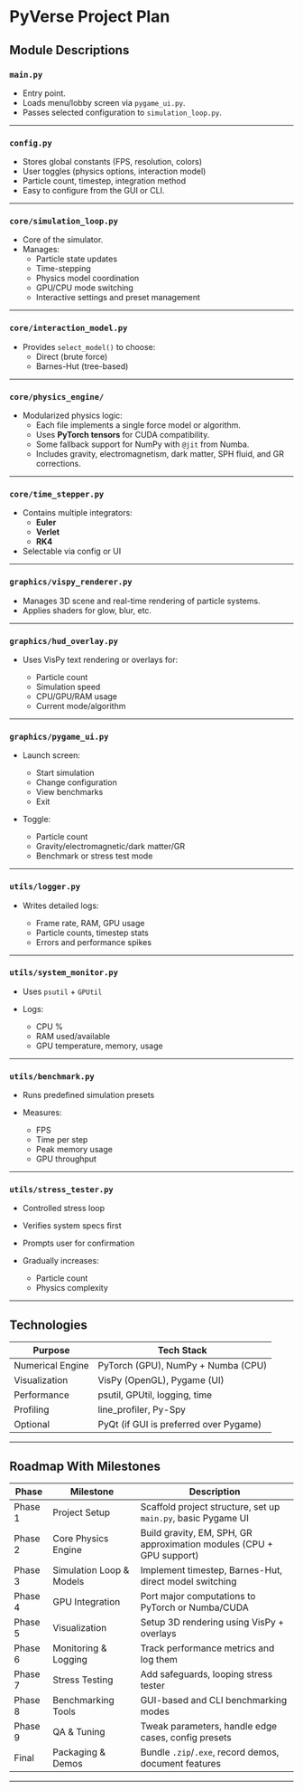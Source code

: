 # PyVerse Project Plan

## **Module Descriptions**

### `main.py`

- Entry point.
- Loads menu/lobby screen via `pygame_ui.py`.
- Passes selected configuration to `simulation_loop.py`.

---

### `config.py`

- Stores global constants (FPS, resolution, colors)
- User toggles (physics options, interaction model)
- Particle count, timestep, integration method
- Easy to configure from the GUI or CLI.

---

### `core/simulation_loop.py`

- Core of the simulator.
- Manages:
  - Particle state updates
  - Time-stepping
  - Physics model coordination
  - GPU/CPU mode switching
  - Interactive settings and preset management

---

### `core/interaction_model.py`

- Provides `select_model()` to choose:
  - Direct (brute force)
  - Barnes-Hut (tree-based)

---

### `core/physics_engine/`

- Modularized physics logic:
  - Each file implements a single force model or algorithm.
  - Uses **PyTorch tensors** for CUDA compatibility.
  - Some fallback support for NumPy with `@jit` from Numba.
  - Includes gravity, electromagnetism, dark matter, SPH fluid, and GR corrections.

---

### `core/time_stepper.py`

- Contains multiple integrators:
  - **Euler**
  - **Verlet**
  - **RK4**
- Selectable via config or UI

---


### `graphics/vispy_renderer.py`

- Manages 3D scene and real-time rendering of particle systems.
- Applies shaders for glow, blur, etc.

---

### `graphics/hud_overlay.py`

- Uses VisPy text rendering or overlays for:

  - Particle count
  - Simulation speed
  - CPU/GPU/RAM usage
  - Current mode/algorithm

---

### `graphics/pygame_ui.py`

- Launch screen:

  - Start simulation
  - Change configuration
  - View benchmarks
  - Exit

- Toggle:

  - Particle count
  - Gravity/electromagnetic/dark matter/GR
  - Benchmark or stress test mode

---

### `utils/logger.py`

- Writes detailed logs:

  - Frame rate, RAM, GPU usage
  - Particle counts, timestep stats
  - Errors and performance spikes

---

### `utils/system_monitor.py`

- Uses `psutil` + `GPUtil`
- Logs:

  - CPU %
  - RAM used/available
  - GPU temperature, memory, usage

---

### `utils/benchmark.py`

- Runs predefined simulation presets
- Measures:

  - FPS
  - Time per step
  - Peak memory usage
  - GPU throughput

---

### `utils/stress_tester.py`

- Controlled stress loop
- Verifies system specs first
- Prompts user for confirmation
- Gradually increases:

  - Particle count
  - Physics complexity

---

## **Technologies**

| Purpose          | Tech Stack                             |
| ---------------- | -------------------------------------- |
| Numerical Engine | PyTorch (GPU), NumPy + Numba (CPU)     |
| Visualization    | VisPy (OpenGL), Pygame (UI)            |
| Performance      | psutil, GPUtil, logging, time          |
| Profiling        | line_profiler, Py-Spy                  |
| Optional         | PyQt (if GUI is preferred over Pygame) |

---

## Roadmap With Milestones

| Phase       | Milestone                | Description                                                       |
| ----------- | ------------------------ | ------------------------------------------------------------------|
| Phase 1  | Project Setup            | Scaffold project structure, set up `main.py`, basic Pygame UI        |
| Phase 2  | Core Physics Engine      | Build gravity, EM, SPH, GR approximation modules (CPU + GPU support) |
| Phase 3   | Simulation Loop & Models | Implement timestep, Barnes-Hut, direct model switching              |
| Phase 4  | GPU Integration          | Port major computations to PyTorch or Numba/CUDA                     |
| Phase 5 | Visualization            | Setup 3D rendering using VisPy + overlays                             |
| Phase 6  | Monitoring & Logging     | Track performance metrics and log them                               |
| Phase 7  | Stress Testing           | Add safeguards, looping stress tester                                |
| Phase 8  | Benchmarking Tools       | GUI-based and CLI benchmarking modes                                 |
| Phase 9  | QA & Tuning              | Tweak parameters, handle edge cases, config presets                  |
| Final    | Packaging & Demos        | Bundle `.zip`/`.exe`, record demos, document features                |

---

